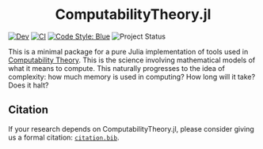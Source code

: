 <h1 align="center">
    ComputabilityTheory.jl
</h1>


<!-- [![Stable](https://img.shields.io/badge/docs-stable-blue.svg)](https://jakewilliami.github.io/ComputabilityTheory.jl/stable) -->
[![Dev](https://img.shields.io/badge/docs-dev-blue.svg)](https://jakewilliami.github.io/ComputabilityTheory.jl/dev)
[![CI](https://github.com/invenia/PkgTemplates.jl/workflows/CI/badge.svg)](https://github.com/jakewilliami/ComputabilityTheory.jl/actions?query=workflow%3ACI)
[![Code Style: Blue](https://img.shields.io/badge/code%20style-blue-4495d1.svg)](https://github.com/invenia/BlueStyle)
![Project Status](https://img.shields.io/badge/status-maturing-green)


This is a minimal package for a pure Julia implementation of tools used in [Computability Theory](https://en.wikipedia.org/wiki/Computability_theory).  This is the science involving mathematical models of what it means to compute.  This naturally progresses to the idea of complexity: how much memory is used in computing?  How long will it take?  Does it halt?

## Citation

If your research depends on ComputabilityTheory.jl, please consider giving us a formal citation: [`citation.bib`](./citation.bib).
